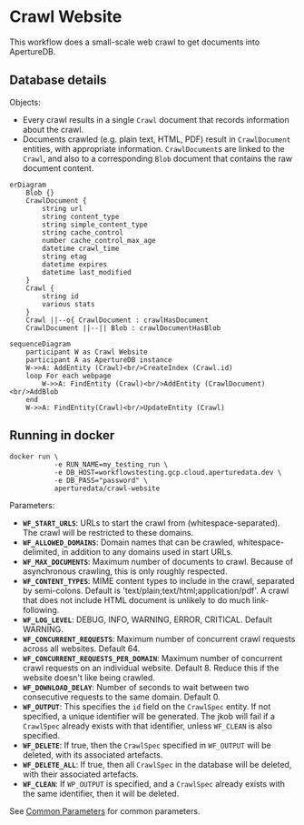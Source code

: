 # Crawl Website

This workflow does a small-scale web crawl to get documents into ApertureDB.

## Database details

Objects:
* Every crawl results in a single `Crawl` document that records information about the crawl.
* Documents crawled (e.g. plain text, HTML, PDF) result in `CrawlDocument` entities, with appropriate information. `CrawlDocument`s are linked to the `Crawl`, and also to a corresponding `Blob` document that contains the raw document content.

```mermaid
erDiagram 
    Blob {}
    CrawlDocument {
        string url
        string content_type
        string simple_content_type
        string cache_control
        number cache_control_max_age
        datetime crawl_time
        string etag
        datetime expires
        datetime last_modified
    }
    Crawl {
        string id
        various stats
    }
    Crawl ||--o{ CrawlDocument : crawlHasDocument
    CrawlDocument ||--|| Blob : crawlDocumentHasBlob
```

```mermaid
sequenceDiagram
    participant W as Crawl Website
    participant A as ApertureDB instance
    W->>A: AddEntity (Crawl)<br/>CreateIndex (Crawl.id)
    loop For each webpage
        W->>A: FindEntity (Crawl)<br/>AddEntity (CrawlDocument)<br/>AddBlob
    end
    W->>A: FindEntity(Crawl)<br/>UpdateEntity (Crawl)
```


## Running in docker

```
docker run \
           -e RUN_NAME=my_testing_run \
           -e DB_HOST=workflowstesting.gcp.cloud.aperturedata.dev \
           -e DB_PASS="password" \
           aperturedata/crawl-website
```

Parameters: 
* **`WF_START_URLS`**: URLs to start the crawl from (whitespace-separated). The crawl will be restricted to these domains.
* **`WF_ALLOWED_DOMAINS`**: Domain names that can be crawled, whitespace-delimited, in addition to any domains used in start URLs.
* **`WF_MAX_DOCUMENTS`**: Maximum number of documents to crawl. Because of asynchronous crawling, this is only roughly respected.
* **`WF_CONTENT_TYPES`**: MIME content types to include in the crawl, separated by semi-colons. Default is 'text/plain;text/html;application/pdf'. A crawl that does not include HTML document is unlikely to do much link-following.
* **`WF_LOG_LEVEL`**: DEBUG, INFO, WARNING, ERROR, CRITICAL. Default WARNING.
* **`WF_CONCURRENT_REQUESTS`**: Maximum number of concurrent crawl requests across all websites. Default 64. 
* **`WF_CONCURRENT_REQUESTS_PER_DOMAIN`**: Maximum number of concurrent crawl requests on an individual website. Default 8. Reduce this if the website doesn't like being crawled.
* **`WF_DOWNLOAD_DELAY`**: Number of seconds to wait between two consecutive requests to the same domain. Default 0.
* **`WF_OUTPUT`**: This specifies the `id` field on the `CrawlSpec` entity. If not specified, a unique identifier will be generated. The jkob will fail if a `CrawlSpec` already exists with that identifier, unless `WF_CLEAN` is also specified.
* **`WF_DELETE`**: If true, then the `CrawlSpec` specified in `WF_OUTPUT` will be deleted, with its associated artefacts.
* **`WF_DELETE_ALL`**: If true, then all `CrawlSpec` in the database will be deleted, with their associated artefacts.
* **`WF_CLEAN`**: If `WP_OUTPUT` is specified, and a `CrawlSpec` already exists with the same identifier, then it will be deleted.

See [Common Parameters](../../README.md#common-parameters) for common parameters.